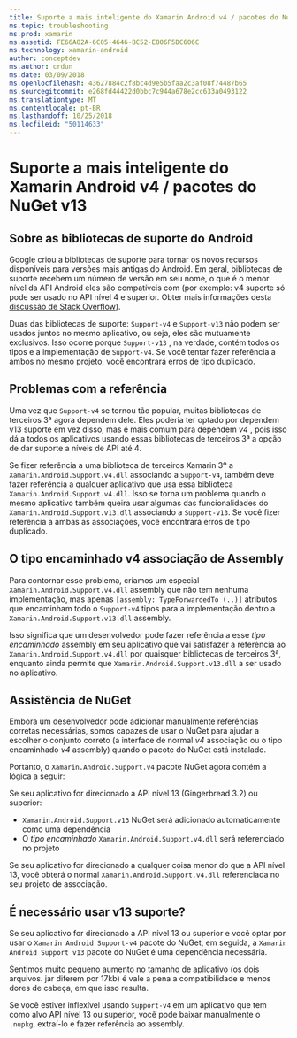 ```yaml
---
title: Suporte a mais inteligente do Xamarin Android v4 / pacotes do NuGet v13
ms.topic: troubleshooting
ms.prod: xamarin
ms.assetid: FE66A82A-6C05-4646-BC52-E806F5DC606C
ms.technology: xamarin-android
author: conceptdev
ms.author: crdun
ms.date: 03/09/2018
ms.openlocfilehash: 43627884c2f8bc4d9e5b5faa2c3af08f74487b65
ms.sourcegitcommit: e268fd44422d0bbc7c944a678e2cc633a0493122
ms.translationtype: MT
ms.contentlocale: pt-BR
ms.lasthandoff: 10/25/2018
ms.locfileid: "50114633"
---
```

# <a name="smarter-xamarin-android-support-v4--v13-nuget-packages"></a>Suporte a mais inteligente do Xamarin Android v4 / pacotes do NuGet v13

## <a name="about-the-android-support-libraries"></a>Sobre as bibliotecas de suporte do Android

Google criou a bibliotecas de suporte para tornar os novos recursos disponíveis para versões mais antigas do Android. Em geral, bibliotecas de suporte recebem um número de versão em seu nome, o que é o menor nível da API Android eles são compatíveis com (por exemplo: v4 suporte só pode ser usado no API nível 4 e superior. Obter mais informações desta [discussão de Stack Overflow](http://stackoverflow.com/questions/9926403/android-support-package-compatibility-library-use-v4-or-v13)). 

Duas das bibliotecas de suporte: `Support-v4` e `Support-v13` não podem ser usados juntos no mesmo aplicativo, ou seja, eles são mutuamente exclusivos. Isso ocorre porque `Support-v13` , na verdade, contém todos os tipos e a implementação de `Support-v4`. Se você tentar fazer referência a ambos no mesmo projeto, você encontrará erros de tipo duplicado.

## <a name="problems-with-referencing"></a>Problemas com a referência

Uma vez que `Support-v4` se tornou tão popular, muitas bibliotecas de terceiros 3ª agora dependem dele. Eles poderia ter optado por dependem v13 suporte em vez disso, mas é mais comum para dependem _v4_ , pois isso dá a todos os aplicativos usando essas bibliotecas de terceiros 3ª a opção de dar suporte a níveis de API até 4.

Se fizer referência a uma biblioteca de terceiros Xamarin 3º a `Xamarin.Android.Support.v4.dll` associando a `Support-v4`, também deve fazer referência a qualquer aplicativo que usa essa biblioteca `Xamarin.Android.Support.v4.dll`. Isso se torna um problema quando o mesmo aplicativo também queira usar algumas das funcionalidades do `Xamarin.Android.Support.v13.dll` associando a `Support-v13`. Se você fizer referência a ambas as associações, você encontrará erros de tipo duplicado.

## <a name="type-forwarded-v4-binding-assembly"></a>O tipo encaminhado v4 associação de Assembly

Para contornar esse problema, criamos um especial `Xamarin.Android.Support.v4.dll` assembly que não tem nenhuma implementação, mas apenas `[assembly: TypeForwardedTo (..)]` atributos que encaminham todo o `Support-v4` tipos para a implementação dentro a `Xamarin.Android.Support.v13.dll` assembly.

Isso significa que um desenvolvedor pode fazer referência a esse _tipo encaminhado_ assembly em seu aplicativo que vai satisfazer a referência ao `Xamarin.Android.Support.v4.dll` por quaisquer bibliotecas de terceiros 3ª, enquanto ainda permite que `Xamarin.Android.Support.v13.dll` a ser usado no aplicativo.

## <a name="nuget-assistance"></a>Assistência de NuGet

Embora um desenvolvedor pode adicionar manualmente referências corretas necessárias, somos capazes de usar o NuGet para ajudar a escolher o conjunto correto (a interface de normal _v4_ associação ou o tipo encaminhado _v4_ assembly) quando o pacote do NuGet está instalado.

Portanto, o `Xamarin.Android.Support.v4` pacote NuGet agora contém a lógica a seguir:

Se seu aplicativo for direcionado a API nível 13 (Gingerbread 3.2) ou superior:

*   `Xamarin.Android.Support.v13` NuGet será adicionado automaticamente como uma dependência
*   O _tipo encaminhado_ `Xamarin.Android.Support.v4.dll` será referenciado no projeto

Se seu aplicativo for direcionado a qualquer coisa menor do que a API nível 13, você obterá o normal `Xamarin.Android.Support.v4.dll` referenciada no seu projeto de associação.

## <a name="do-i-have-to-use-support-v13"></a>É necessário usar v13 suporte?

Se seu aplicativo for direcionado a API nível 13 ou superior e você optar por usar o `Xamarin Android Support-v4` pacote do NuGet, em seguida, a `Xamarin Android Support v13` pacote do NuGet é uma dependência necessária.

Sentimos muito pequeno aumento no tamanho de aplicativo (os dois arquivos. jar diferem por 17kb) é vale a pena a compatibilidade e menos dores de cabeça, em que isso resulta.

Se você estiver inflexível usando `Support-v4` em um aplicativo que tem como alvo API nível 13 ou superior, você pode baixar manualmente o `.nupkg`, extraí-lo e fazer referência ao assembly.
